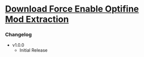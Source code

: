 # [Download Force Enable Optifine Mod Extraction](https://cdn.githubraw.com/NeoNyaa/Scripts/main/Windows/PowerShell/Force-Enable-Optifine-Mod-Extraction/bin/Force-Enable-Optifine-Mod-Extraction.bat)

### Changelog

-   v1.0.0
    -   Initial Release
